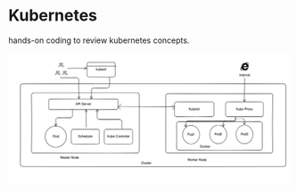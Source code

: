 # Kubernetes

hands-on coding to review kubernetes concepts.

![alt text](https://github.com/gmaheshraju/k8s/blob/master/architecture.png?raw=true)
